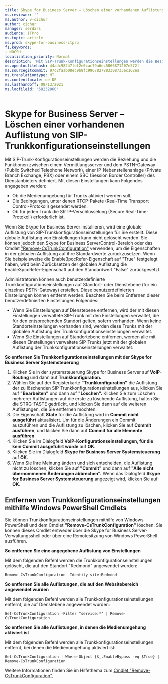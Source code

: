 ```yaml
---
title: Skype for Business Server – Löschen einer vorhandenen Auflistung von SIP-Trunkkonfigurationseinstellungen
ms.reviewer: ''
ms.author: v-cichur
author: cichur
manager: serdars
audience: ITPro
ms.topic: article
ms.prod: skype-for-business-itpro
f1.keywords:
- NOCSH
localization_priority: Normal
description: 'Mit SIP-Trunk-Konfigurationseinstellungen werden die Beziehung und die Funktionen zwischen einem Vermittlungsserver und dem PSTN-Gateway (Public Switched Telephone Network), einer IP-Nebenstellenanlage (Private Branch Exchange, PBX) oder einem SBC (Session Border Controller) des Dienstanbieters definiert. '
ms.openlocfilehash: 44adc98247fef2e0cac79a6ec5866871207e572f
ms.sourcegitcommit: 97c2faab08ec9b8fc9967827883308733ec162ea
ms.translationtype: MT
ms.contentlocale: de-DE
ms.lasthandoff: 08/13/2021
ms.locfileid: "58232860"
---
```

# <a name="skype-for-business-server---delete-an-existing-collection-of-sip-trunk-configuration-settings"></a>Skype for Business Server – Löschen einer vorhandenen Auflistung von SIP-Trunkkonfigurationseinstellungen

Mit SIP-Trunk-Konfigurationseinstellungen werden die Beziehung und die Funktionen zwischen einem Vermittlungsserver und dem PSTN-Gateway (Public Switched Telephone Network), einer IP-Nebenstellenanlage (Private Branch Exchange, PBX) oder einem SBC (Session Border Controller) des Dienstanbieters definiert. Mit diesen Einstellungen kann Folgendes angegeben werden:

- Ob die Medienumgebung für Trunks aktiviert werden soll.
- Die Bedingungen, unter denen RTCP-Pakete (Real-Time Transport Control-Protokoll) gesendet werden.
- Ob für jeden Trunk die SRTP-Verschlüsselung (Secure Real-Time-Protokoll) erforderlich ist.

Wenn Sie Skype for Business Server installieren, wird eine globale Auflistung von SIP-Trunkkonfigurationseinstellungen für Sie erstellt. Diese globale Auflistung von Einstellungen kann nicht gelöscht werden. Sie können jedoch den Skype for Business ServerControl-Bereich oder das Cmdlet ["Remove-CsTrunkConfiguration"](/powershell/module/skype/Remove-CsTrunkConfiguration) verwenden, um die Eigenschaften in der globalen Auflistung auf ihre Standardwerte zurückzusetzen. Wenn Sie beispielsweise die Enable3pccRefer-Eigenschaft auf "True" festgelegt haben, wird beim Zurücksetzen der globalen Auflistung die Enable3pccRefer-Eigenschaft auf den Standardwert "False" zurückgesetzt.

Administratoren können auch benutzerdefinierte Trunkkonfigurationseinstellungen auf Standort- oder Dienstebene (für ein einzelnes PSTN-Gateway) erstellen. Diese benutzerdefinierten Einstellungen können entfernt werden. Beachten Sie beim Entfernen dieser benutzerdefinierten Einstellungen Folgendes:

- Wenn Sie Einstellungen auf Dienstebene entfernen, wird der mit diesen Einstellungen verwaltete SIP-Trunk mit den Einstellungen verwaltet, die für den entsprechenden Standort gelten, sofern vorhanden. Wenn keine Standorteinstellungen vorhanden sind, werden diese Trunks mit der globalen Auflistung der Trunkkonfigurationseinstellungen verwaltet.
- Wenn Sie Einstellungen auf Standortebene entfernen, werden alle mit diesen Einstellungen verwaltete SIP-Trunks jetzt mit der globalen Auflistung der Trunkkonfigurationseinstellungen verwaltet.

**So entfernen Sie Trunkkonfigurationseinstellungen mit der Skype for Business Server Systemsteuerung** 

1. Klicken Sie in der systemsteuerung Skype for Business Server auf **VoIP-Routing** und dann auf **Trunkkonfiguration.**
2. Wählen Sie auf der Registerkarte **"Trunkkonfiguration"** die Auflistung der zu löschenden SIP-Trunkkonfigurationseinstellungen aus, klicken Sie auf **"Bearbeiten"** und dann auf **"Löschen".** Klicken Sie zum Löschen mehrerer Auflistungen auf die erste zu löschende Auflistung, halten Sie die STRG-TASTE gedrückt, und klicken Sie dann auf die weiteren Auflistungen, die Sie entfernen möchten.
3. Die Eigenschaft **State** für die Auflistung wird in **Commit nicht ausgeführt** aktualisiert. Um für die Änderungen ein Commit auszuführen und die Auflistung zu löschen, klicken Sie auf **Commit ausführen**, und klicken Sie dann auf **Commit für alle Elemente ausführen**.
4. Klicken Sie im Dialogfeld **VoIP-Konfigurationseinstellungen, für die kein Commit ausgeführt wurde** auf **OK**.
5. Klicken Sie im Dialogfeld **Skype for Business Server Systemsteuerung** auf **OK.**
6. Wenn Sie Ihre Meinung ändern und sich entscheiden, die Auflistung nicht zu löschen, klicken Sie auf **"Commit"** und dann auf **"Alle nicht übernommenen Änderungen abbrechen".** Wenn das Dialogfeld **Skype for Business Server Systemsteuerung** angezeigt wird, klicken Sie auf **OK**.

## <a name="removing-trunk-configuration-settings-by-using-windows-powershell-cmdlets"></a>Entfernen von Trunkkonfigurationseinstellungen mithilfe Windows PowerShell Cmdlets


Sie können Trunkkonfigurationseinstellungen mithilfe von Windows PowerShell und dem Cmdlet **"Remove-CsTrunkConfiguration"** löschen. Sie können dieses Cmdlet entweder über die Skype for Business Server-Verwaltungsshell oder über eine Remotesitzung von Windows PowerShell ausführen. 

**So entfernen Sie eine angegebene Auflistung von Einstellungen**

Mit dem folgenden Befehl werden die Trunkkonfigurationseinstellungen gelöscht, die auf den Standort "Redmond" angewendet wurden:

`Remove-CsTrunkConfiguration -Identity site:Redmond`

**So entfernen Sie alle Auflistungen, die auf den Websitebereich angewendet wurden**

Mit dem folgenden Befehl werden alle Trunkkonfigurationseinstellungen entfernt, die auf Dienstebene angewendet wurden:

`Get-CsTrunkConfiguration -Filter "service:*" | Remove-CsTrunkConfiguration`

**So entfernen Sie alle Auflistungen, in denen die Medienumgehung aktiviert ist**

Mit dem folgenden Befehl werden alle Trunkkonfigurationseinstellungen entfernt, bei denen die Medienumgehung aktiviert ist:

`Get-CsTrunkConfiguration | Where-Object {$_.EnableBypass -eq $True} | Remove-CsTrunkConfiguration`

Weitere Informationen finden Sie im Hilfethema zum [Cmdlet "Remove-CsTrunkConfiguration".](/powershell/module/skype/Remove-CsTrunkConfiguration)
